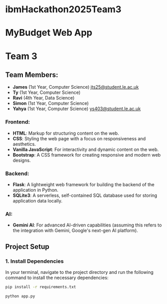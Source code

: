 ﻿# ibmHackathon2025Team3

# MyBudget Web App

# Team 3

## Team Members:
- **James** (1st Year, Computer Science) jts25@student.le.ac.uk
- **Ty** (1st Year, Computer Science)
- **Ravi** (4th Year, Data Science)
- **Simon** (1st Year, Computer Science)
- **Yahya** (1st Year, Computer Science) ys403@student.le.ac.uk

### Frontend:
- **HTML**: Markup for structuring content on the web.
- **CSS**: Styling the web page with a focus on responsiveness and aesthetics.
- **Vanilla JavaScript**: For interactivity and dynamic content on the web.
- **Bootstrap**: A CSS framework for creating responsive and modern web designs.

### Backend:
- **Flask**: A lightweight web framework for building the backend of the application in Python.
- **SQLite3**: A serverless, self-contained SQL database used for storing application data locally.

### AI:
- **Gemini AI**: For advanced AI-driven capabilities (assuming this refers to the integration with Gemini, Google's next-gen AI platform).

## Project Setup

### 1. Install Dependencies
In your terminal, navigate to the project directory and run the following command to install the necessary dependencies:

```bash
pip install -r requirements.txt

python app.py


